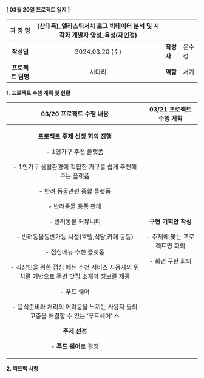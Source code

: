 ﻿**[ 03월 20일 프로젝트 일지 ]** 


|**과 정 명**|(산대특)\_엘라스틱서치 로그 빅데이터 분석 및 시각화 개발자 양성\_육성(재인정)|||
| :-: | :-: | :- | :- |
|**작성일**|2024\.03.20 (수)|**작성자**|은수정|
|**프로젝트 팀명**|사다리|**역할**|서기|

<a name="_heading=h.gjdgxs"></a>**1. 프로젝트 수행 계획 및 현황**

|**03/20 프로젝트 수행 내용**|**03/21 프로젝트 수행 계획**|
| :-: | :-: |
|<p>**프로젝트 주제 선정 회의 진행**</p><p>- 1인가구 추천 플랫폼</p><p>- 1인가구 생활환경에 적합한 가구를 쉽게 추천해 주는 플랫폼</p><p>- 반려 동물관련 종합 플랫폼</p><p>-  반려동물 용품 판매</p><p>-  반려동물 커뮤니티</p><p>-  반려동물동반가능 시설(호텔,식당,카페 등등)</p><p>- 점심메뉴 추천 플랫폼</p><p>- 직장인을 위한 점심 메뉴 추천 서비스 사용자의 위치를 기반으로 주변 맛집 소개와 정보를 제공</p><p>- 푸드 쉐어</p><p>- 음식준비와 처리의 어려움을 느끼는 사용자 들의 고충을 해결할 수 있는 ‘푸드쉐어’ 스</p><p></p><p>**주제 선정**</p><p>- **푸드 쉐어**로 결정 </p>|<p>**구현 기획안 작성**</p><p>- 주제에 맞는 프로젝트명 회의</p><p>- 화면 구현 회의 </p>|

**2. 피드백 사항**

|||
| :- | :- |

